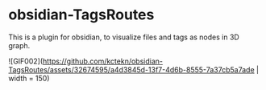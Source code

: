 # obsidian-TagsRoutes
This is a plugin for obsidian, to visualize files and tags as nodes in 3D graph.

![GIF002](https://github.com/kctekn/obsidian-TagsRoutes/assets/32674595/a4d3845d-13f7-4d6b-8555-7a37cb5a7ade | width = 150)
